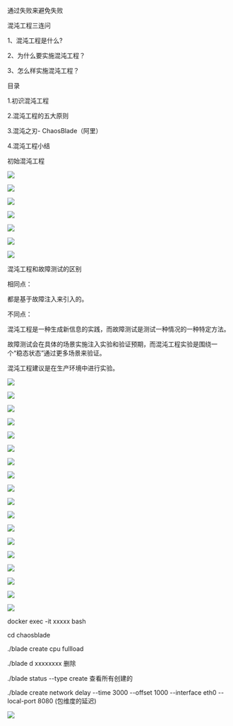 通过失败来避免失败



混沌工程三连问

1、混沌工程是什么?

2、为什么要实施混沌工程？

3、怎么样实施混沌工程？



目录

1.初识混沌工程

2.混沌工程的五大原则

3.混沌之刃- ChaosBlade（阿里）

4.混沌工程小结



初始混沌工程

![](https://gitee.com/hxc8/images5/raw/master/img/202407172357907.jpg)



![](https://gitee.com/hxc8/images5/raw/master/img/202407172357269.jpg)





![](https://gitee.com/hxc8/images5/raw/master/img/202407172357717.jpg)



![](https://gitee.com/hxc8/images5/raw/master/img/202407172357649.jpg)



![](https://gitee.com/hxc8/images5/raw/master/img/202407172357727.jpg)



![](https://gitee.com/hxc8/images5/raw/master/img/202407172357786.jpg)





![](https://gitee.com/hxc8/images5/raw/master/img/202407172357791.jpg)



混沌工程和故障测试的区别



相同点：



都是基于故障注入来引入的。 



不同点：



混沌工程是一种生成新信息的实践，而故障测试是测试一种情况的一种特定方法。



故障测试会在具体的场景实施注入实验和验证预期，而混沌工程实验是围绕一个“稳态状态”通过更多场景来验证。



混沌工程建议是在生产环境中进行实验。



![](https://gitee.com/hxc8/images5/raw/master/img/202407172357788.jpg)



![](https://gitee.com/hxc8/images5/raw/master/img/202407172357066.jpg)



![](https://gitee.com/hxc8/images5/raw/master/img/202407172357431.jpg)



![](https://gitee.com/hxc8/images5/raw/master/img/202407172357273.jpg)







![](https://gitee.com/hxc8/images5/raw/master/img/202407172357371.jpg)





![](https://gitee.com/hxc8/images5/raw/master/img/202407172357604.jpg)



![](https://gitee.com/hxc8/images5/raw/master/img/202407172357630.jpg)



![](https://gitee.com/hxc8/images5/raw/master/img/202407172357599.jpg)



![](https://gitee.com/hxc8/images5/raw/master/img/202407172357942.jpg)



![](https://gitee.com/hxc8/images5/raw/master/img/202407172357857.jpg)









![](https://gitee.com/hxc8/images5/raw/master/img/202407172357963.jpg)





![](https://gitee.com/hxc8/images5/raw/master/img/202407172357248.jpg)







![](https://gitee.com/hxc8/images5/raw/master/img/202407172357700.jpg)



![](https://gitee.com/hxc8/images5/raw/master/img/202407172357401.jpg)









![](https://gitee.com/hxc8/images5/raw/master/img/202407172357336.jpg)















![](https://gitee.com/hxc8/images5/raw/master/img/202407172357536.jpg)



![](https://gitee.com/hxc8/images5/raw/master/img/202407172357726.jpg)



![](https://gitee.com/hxc8/images5/raw/master/img/202407172357062.jpg)





docker exec -it xxxxx bash

cd chaosblade

./blade create cpu fullload

./blade d xxxxxxxx  删除



./blade status --type  create 查看所有创建的





./blade create network delay --time 3000 --offset 1000  --interface eth0 --local-port 8080   (包维度的延迟)







![](https://gitee.com/hxc8/images5/raw/master/img/202407172357608.jpg)





